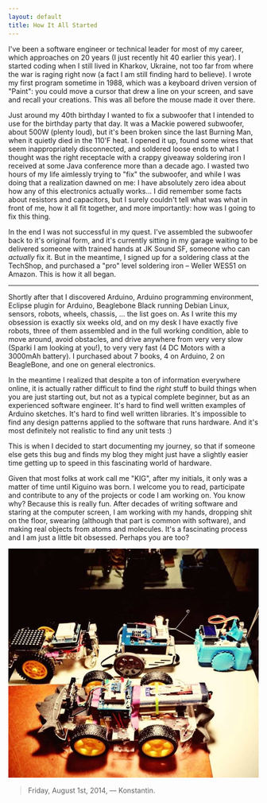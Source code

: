 ```yaml
---
layout: default
title: How It All Started
---
```


I've been a software engineer or technical leader for most of my career, which approaches on 20 years (I just recently hit 40 earlier this year). I started coding when
I still lived in Kharkov, Ukraine, not too far from where the war is raging right now (a fact I am still finding hard to believe). I wrote my first program sometime in
1988, which was a keyboard driven version of "Paint": you could move a cursor that drew a line on your screen, and save and recall your creations. This was all before
the mouse made it over there.

Just around my 40th birthday I wanted to fix a subwoofer that I intended to use for the birthday party that day. It was a Mackie powered subwoofer, about 500W (plenty
loud), but it's been broken since the last Burning Man, when it quietly died in the 110'F heat. I opened it up, found some wires that seem inappropriately disconnected,
and soldered loose ends to what I thought was the right receptacle with a crappy giveaway soldering iron I received at some Java conference more than a decade ago. I
wasted two hours of my life aimlessly trying to "fix" the subwoofer, and while I was doing that a realization dawned on me: I have absolutely zero idea about how any of
this electronics actually works... I did remember some facts about resistors and capacitors, but I surely couldn't tell what was what in front of me, how it all fit
together, and more importantly: how was I going to fix this thing.

In the end I was not successful in my quest. I've assembled the subwoofer back to it's original form, and it's currently sitting in my garage waiting to be delivered
someone with trained hands at JK Sound SF, someone who can _actually_ fix it. But in the meantime, I signed up for a soldering class at the TechShop, and
purchased a "pro" level soldering iron – Weller WES51 on Amazon. This is how it all began.


___

Shortly after that I discovered Arduino, Arduino programming environment, Eclipse plugin for Arduino, Beaglebone Black running Debian Linux, sensors, robots, wheels,
chassis, ... the list goes on. As I write this my obsession is exactly six weeks old, and on my desk I have exactly five robots, three of them assembled and in the full
working condition, able to move around, avoid obstacles, and drive anywhere from very very slow (Sparki I am looking at you!), to very very fast (4 DC Motors with a
3000mAh battery). I purchased about 7 books, 4 on Arduino, 2 on BeagleBone, and one on general electronics.

In the meantime I realized that despite a ton of information everywhere online, it is actually rather difficult to find the _right_ stuff to build things when
you are just starting out, but not as a typical complete beginner, but as an experienced software engineer. It's hard to find well written examples of
Arduino sketches. It's hard to find well written libraries. It's impossible to find any design patterns applied to the software that runs hardware. And
it's most definitely not realistic to find any unit tests :)

This is when I decided to start documenting my journey, so that if someone else gets this bug and finds my blog they might just have a slightly easier time getting up
to speed in this fascinating world of hardware.

Given that most folks at work call me "KIG", after my initials, it only was a matter of time until Kiguino was born. I welcome you to read, participate and contribute
to any of the projects or code I am working on. You know why? Because this is really fun. After decades of writing software and staring at the computer screen, I am
working with my hands, dropping shit on the floor, swearing (although that part is common with software), and making real objects from atoms and molecules. It's a fascinating process and I am just a little bit obsessed.
Perhaps you are too?

![Small Robot Army on my desk](/images/robo-mania.jpg)



<blockquote>
Friday, August 1st, 2014, –– Konstantin.
</blockquote>

